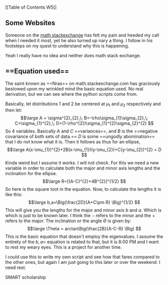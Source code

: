 [[Table of Contents W5]]

##  Some Websites
Someone on the [math stackexchange](https://math.stackexchange.com/questions/911792/3-sigma-ellipse-why-axis-length-scales-with-square-root-of-eigenvalues-of-covar) has felt my pain and heeded my call when I needed it most, yet he also turned up nary a thing. I follow in his footsteps on my quest to understand why this is happening.

Yeah I really have no idea and neither does math stack exchange.

## ==Equation used==
The saint known as ==Nras== on math.stackexchange.com has graciously bestowed upon my wrinkled mind the basic equation used. No real derivation, but we can see where the python scripts come from.

Basically, let distributions $1$ and $2$ be centered at $\mu_{1}$ and $\mu_{2}$ respectively and then let:
$$\large
A = \sigma^{2}_{2},\; B=-\rho\sigma_{1}\sigma_{2},\; C=\sigma_{1}^{2},\; D=(1-\rho^{2})\sigma_{1}^{2}\sigma_{2}^{2}
$$
So 4 variables. Basically $A$ and $C$ ==variances==, and $B$ is the ==negative covariance of both sets of data.== $D$ is some ==ungodly abomination== that I do not know what it is.
Then it follows as thus for an ellipse,
$$\large
A(x-\mu_{1})^{2}+2B(x-\mu_{1})(y-\mu_{2})+C(y-\mu_{2})^{2} = D
$$
Kinda weird but I assume it works. I will not check. For this we need a new variable in order to calculate both the major and minor axis lengths and the inclination for the ellipse.
$$\large
R=[(A-C)^{2}+4B^{2}]^{1/2}
$$
So here is the square toot in the equation. Now, to calculate the lengths it is like this:
$$\large
b,a=\Big(\frac{2D}{A+C\pm R} \Big)^{1/2}
$$
This will give you the lengths for the major and minor axis $b$ and $a$. Which is which is just to be known later. I think the $-$ refers to the minor and the $+$ refers to the major.
The inclination or the angle $\Theta$ is given by:
$$\large
\Theta = arctan\Big(\frac{2B}{A-C-R} \Big)
$$
This is the basic equation that doesn't employ the eigenvalues. I assume the entirety of the $b,a =$ equation is related to that, but it is 8:00 PM and I want to rest my weary eyes. This is a project for another time. 

I could use this to write my own script and see how that fares compared to the other ones, but again I am just going to this later or over the weekend. I need rest.

SMART scholarship